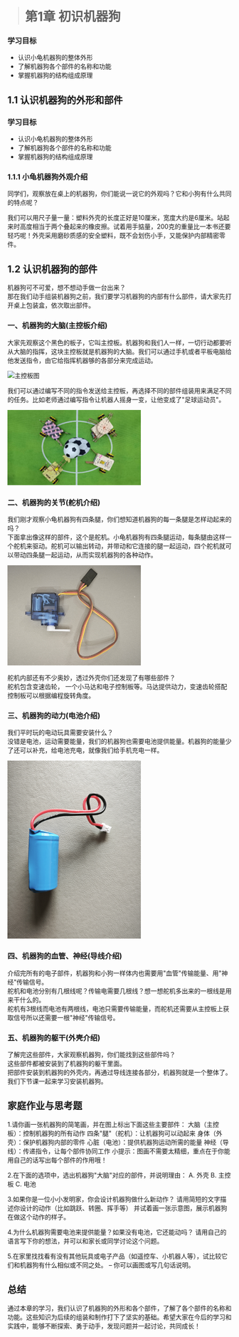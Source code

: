 ># 第1章 初识机器狗
### 学习目标
- 认识小龟机器狗的整体外形
- 了解机器狗各个部件的名称和功能
- 掌握机器狗的结构组成原理
## 1.1 认识机器狗的外形和部件

### 学习目标
- 认识小龟机器狗的整体外形
- 了解机器狗各个部件的名称和功能
- 掌握机器狗的结构组成原理

### 1.1.1 小龟机器狗外观介绍
同学们，观察放在桌上的机器狗，你们能说一说它的外观吗？它和小狗有什么共同的特点呢？

我们可以用尺子量一量：塑料外壳的长度正好是10厘米，宽度大约是6厘米。站起来时高度相当于两个叠起来的橡皮擦。试着用手掂量，200克的重量比一本书还要轻巧呢！外壳采用磨砂质感的安全塑料，既不会划伤小手，又能保护内部精密零件。

## 1.2 认识机器狗的部件
机器狗可不可爱，想不想动手做一台出来？  
那在我们动手组装机器狗之前，我们要学习机器狗的内部有什么部件，请大家先打开桌上包装盒，依次取出部件。

### 一、机器狗的大脑(主控板介绍)
大家先观察这个黑色的板子，它叫主控板。机器狗和我们人一样，一切行动都要听从大脑的指挥，这块主控板就是机器狗的大脑。我们可以通过手机或者平板电脑给他发送指令，由它给指挥机器够的各部分来完成运动。

<img src="../figures/Chapter1/主控板.jpg" alt="主控板图" style="width:300px; height:auto;">

我们可以通过编写不同的指令发送给主控板，再选择不同的部件组装用来满足不同的任务。比如老师通过编写指令让机器人摇身一变，让他变成了"足球运动员"。

<img src="../figures/Chapter1/足球机器人.png" alt="足球机器人图" style="width:300px; height:auto;">

### 二、机器狗的关节(舵机介绍)
我们刚才观察小龟机器狗有四条腿，你们想知道机器狗的每一条腿是怎样动起来的吗？  
下面拿出像这样的部件，这个是舵机。小龟机器狗有四条腿运动，每条腿由这样一个舵机来驱动。舵机可以输出转动，并带动和它连接的腿一起运动，四个舵机就可以带动四条腿一起运动，从而实现机器狗的各种动作。  

<img src="../figures/Chapter1/舵机.jpg" alt="主控板图" style="width:300px; height:auto;">

舵机内部还有不少奥妙，透过外壳你们还发现了有哪些部件？  
舵机包含变速齿轮， 一个小马达和电子控制板等。马达提供动力，变速齿轮搭配控制板可以根据编程旋转角度。
<!-- ![主控板图](./figures/Chapter1/舵机.jpg) 舵机分解图 -->

### 三、机器狗的动力(电池介绍)
我们平时玩的电动玩具需要安装什么？  
没错是电池，运动需要能量，我们的机器狗也需要电池提供能量。机器狗的能量少了还可以补充，给电池充电，就像我们给手机充电一样。  

<img src="../figures/Chapter1/电池.jpg" alt="主控板图" style="width:300px; height:auto;">

### 四、机器狗的血管、神经(导线介绍)
介绍完所有的电子部件，机器狗和小狗一样体内也需要用"血管"传输能量、用"神经"传输信号。  
舵机和电池分别有几根线呢？传输电需要几根线？想一想舵机多出来的一根线是用来干什么的。  
舵机有3根线而电池有两根线，电池只需要传输能量，而舵机还需要从主控板上获取信号所以还需要一根"神经"传输信号。


### 五、机器狗的躯干(外壳介绍)
了解完这些部件，大家观察机器狗，你们能找到这些部件吗？  
这些部件都被安装到了机器狗的躯干里面。  
把部件安装到机器狗的外壳内，再通过导线连接各部分，机器狗就是一个整体了。我们下节课一起来学习安装机器狗。

## 家庭作业与思考题
1.请你画一张机器狗的简笔画，并在图上标出下面这些主要部件：
大脑（主控板）：控制机器狗的所有动作
四条"腿"（舵机）：让机器狗可以动起来
身体（外壳）：保护机器狗内部的零件
心脏（电池）：提供机器狗运动所需的能量
神经（导线）：传递指令，让每个部件协同工作
小提示：图画不需要太精细，重点在于你能用自己的话写出每个部件的作用哦！

2.在下面的选项中，选出机器狗"大脑"对应的部件，并说明理由：
A. 外壳
B. 主控板
C. 电池

3.如果你是一位小小发明家，你会设计机器狗做什么新动作？
请用简短的文字描述你设计的动作（比如跳跃、转圈、挥手等）
并试着画一张示意图，展示机器狗在做这个动作的样子。

4.为什么机器狗需要电池来提供能量？如果没有电池，它还能动吗？
请用自己的语言写下你的想法，并可以和家长或同学讨论这个问题。

5.在家里找找看有没有其他玩具或电子产品（如遥控车、小机器人等），试比较它们和机器狗有什么相似或不同之处。
– 你可以画图或写几句话说明。

## 总结

通过本章的学习，我们认识了机器狗的外形和各个部件，了解了各个部件的名称和功能。这些知识为后续的组装和制作打下了坚实的基础。希望大家在今后的学习和实践中，能够不断探索、勇于动手，发现问题并一起讨论，共同成长！

